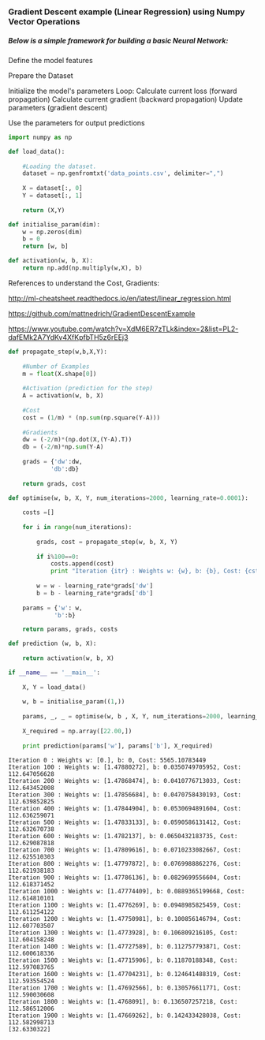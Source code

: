 
### Gradient Descent example  (Linear Regression) using Numpy Vector Operations

##### Below is a simple framework for building a basic Neural Network:

Define the model features

Prepare the Dataset

Initialize the model's parameters
Loop:
Calculate current loss (forward propagation)
Calculate current gradient (backward propagation)
Update parameters (gradient descent)

Use the parameters for output predictions


```python
import numpy as np
```


```python
def load_data():
    
    #Loading the dataset.
    dataset = np.genfromtxt('data_points.csv', delimiter=",")
    
    X = dataset[:, 0]
    Y = dataset[:, 1]
    
    return (X,Y)
```


```python
def initialise_param(dim):
    w = np.zeros(dim)
    b = 0
    return [w, b]
```


```python
def activation(w, b, X):
    return np.add(np.multiply(w,X), b)
```

References to understand the Cost, Gradients:

http://ml-cheatsheet.readthedocs.io/en/latest/linear_regression.html

https://github.com/mattnedrich/GradientDescentExample

https://www.youtube.com/watch?v=XdM6ER7zTLk&index=2&list=PL2-dafEMk2A7YdKv4XfKpfbTH5z6rEEj3


```python
def propagate_step(w,b,X,Y):
    
    #Number of Examples
    m = float(X.shape[0])
    
    #Activation (prediction for the step)
    A = activation(w, b, X)
        
    #Cost
    cost = (1/m) * (np.sum(np.square(Y-A)))
    
    #Gradients
    dw = (-2/m)*(np.dot(X,(Y-A).T))
    db = (-2/m)*np.sum(Y-A)
    
    grads = {'dw':dw,
            'db':db}
    
    return grads, cost
```


```python
def optimise(w, b, X, Y, num_iterations=2000, learning_rate=0.0001):
    
    costs =[]
    
    for i in range(num_iterations):
        
        grads, cost = propagate_step(w, b, X, Y)
        
        if i%100==0:
            costs.append(cost)
            print "Iteration {itr} : Weights w: {w}, b: {b}, Cost: {cst}".format(itr =i, w=w, b=b, cst=cost)
            
        w = w - learning_rate*grads['dw']
        b = b - learning_rate*grads['db']
            
    params = {'w': w, 
             'b':b}

    return params, grads, costs
```


```python
def prediction (w, b, X):
    
    return activation(w, b, X)
```


```python
if __name__ == '__main__':
    
    X, Y = load_data()
        
    w, b = initialise_param((1,))
    
    params, _, _ = optimise(w, b , X, Y, num_iterations=2000, learning_rate=0.0001)
    
    X_required = np.array([22.00,])
    
    print prediction(params['w'], params['b'], X_required)
```

    Iteration 0 : Weights w: [0.], b: 0, Cost: 5565.10783449
    Iteration 100 : Weights w: [1.47880272], b: 0.0350749705952, Cost: 112.647056628
    Iteration 200 : Weights w: [1.47868474], b: 0.0410776713033, Cost: 112.643452008
    Iteration 300 : Weights w: [1.47856684], b: 0.0470758430193, Cost: 112.639852825
    Iteration 400 : Weights w: [1.47844904], b: 0.0530694891604, Cost: 112.636259071
    Iteration 500 : Weights w: [1.47833133], b: 0.0590586131412, Cost: 112.632670738
    Iteration 600 : Weights w: [1.4782137], b: 0.0650432183735, Cost: 112.629087818
    Iteration 700 : Weights w: [1.47809616], b: 0.0710233082667, Cost: 112.625510303
    Iteration 800 : Weights w: [1.47797872], b: 0.0769988862276, Cost: 112.621938183
    Iteration 900 : Weights w: [1.47786136], b: 0.0829699556604, Cost: 112.618371452
    Iteration 1000 : Weights w: [1.47774409], b: 0.0889365199668, Cost: 112.614810101
    Iteration 1100 : Weights w: [1.4776269], b: 0.0948985825459, Cost: 112.611254122
    Iteration 1200 : Weights w: [1.47750981], b: 0.100856146794, Cost: 112.607703507
    Iteration 1300 : Weights w: [1.4773928], b: 0.106809216105, Cost: 112.604158248
    Iteration 1400 : Weights w: [1.47727589], b: 0.112757793871, Cost: 112.600618336
    Iteration 1500 : Weights w: [1.47715906], b: 0.11870188348, Cost: 112.597083765
    Iteration 1600 : Weights w: [1.47704231], b: 0.124641488319, Cost: 112.593554524
    Iteration 1700 : Weights w: [1.47692566], b: 0.130576611771, Cost: 112.590030608
    Iteration 1800 : Weights w: [1.4768091], b: 0.136507257218, Cost: 112.586512006
    Iteration 1900 : Weights w: [1.47669262], b: 0.142433428038, Cost: 112.582998713
    [32.6330322]

